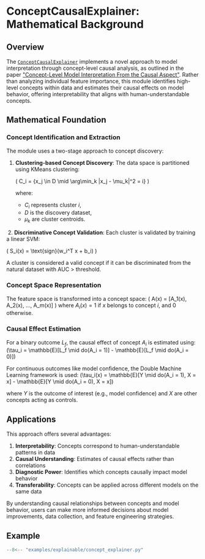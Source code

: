 # ConceptCausalExplainer: Mathematical Background

## Overview
The [`ConceptCausalExplainer`](../../api/explainable/concepts_causal.md) implements a novel approach to model
interpretation through concept-level causal analysis,
as outlined in the paper
["Concept-Level Model Interpretation From the Causal Aspect"](https://ieeexplore.ieee.org/abstract/document/9904301).
Rather than analyzing individual feature importance, this module identifies high-level concepts
within data and estimates their causal effects on model behavior,
offering interpretability that aligns with human-understandable concepts.

## Mathematical Foundation

### Concept Identification and Extraction
The module uses a two-stage approach to concept discovery:

1. **Clustering-based Concept Discovery**: The data space is partitioned using KMeans clustering:

   \( C_i = \{x_j \in D \mid \arg\min_k \|x_j - \mu_k\|^2 = i\} \)

   where:

   - $C_i$ represents cluster $i$, 
   - $D$ is the discovery dataset,
   - $\mu_k$ are cluster centroids.

&nbsp;2. **Discriminative Concept Validation**: Each cluster is validated by training a linear SVM:

   \( S_i(x) = \text{sign}(w_i^T x + b_i) \)

   A cluster is considered a valid concept if it can be discriminated from the natural dataset with AUC > threshold.

### Concept Space Representation
The feature space is transformed into a concept space:
\( A(x) = [A_1(x), A_2(x), ..., A_m(x)] \)
where $A_i(x) = 1$ if $x$ belongs to concept $i$, and 0 otherwise.

### Causal Effect Estimation
For a binary outcome $L_f$, the causal effect of concept $A_i$ is estimated using:
\(\tau_i = \mathbb{E}[L_f \mid do(A_i = 1)] - \mathbb{E}[L_f \mid do(A_i = 0)]\)

For continuous outcomes like model confidence, the Double Machine Learning framework is used:
\(\tau_i(x) = \mathbb{E}[Y \mid do(A_i = 1), X = x] - \mathbb{E}[Y \mid do(A_i = 0), X = x]\)

where $Y$ is the outcome of interest (e.g., model confidence) and $X$ are other concepts acting as controls.

## Applications

This approach offers several advantages:

1. **Interpretability**: Concepts correspond to human-understandable patterns in data
2. **Causal Understanding**: Estimates of causal effects rather than correlations
3. **Diagnostic Power**: Identifies which concepts causally impact model behavior
4. **Transferability**: Concepts can be applied across different models on the same data

By understanding causal relationships between concepts and model behavior,
users can make more informed decisions about model improvements, data collection, and feature engineering strategies.

## Example

``` py title="examples/explainable/concept_explainer.py"
--8<-- "examples/explainable/concept_explainer.py"
```
